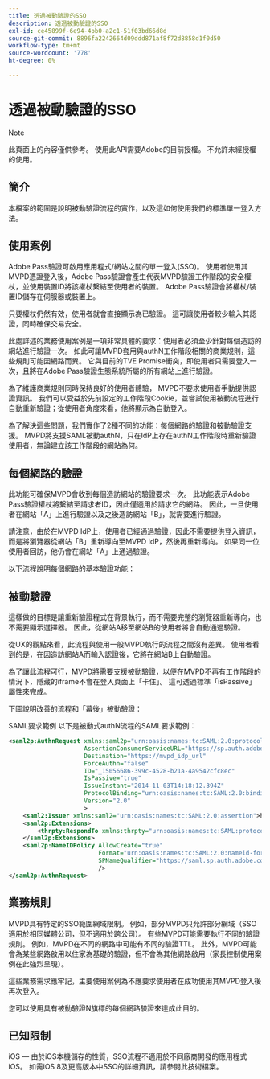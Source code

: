 ```yaml
---
title: 透過被動驗證的SSO
description: 透過被動驗證的SSO
exl-id: ce45899f-6e94-4bb0-a2c1-51f03bd66d8d
source-git-commit: 8896fa2242664d09ddd871af8f72d8858d1f0d50
workflow-type: tm+mt
source-wordcount: '778'
ht-degree: 0%

---
```


# 透過被動驗證的SSO

>[!NOTE]
>
>此頁面上的內容僅供參考。 使用此API需要Adobe的目前授權。 不允許未經授權的使用。


## 簡介

本檔案的範圍是說明被動驗證流程的實作，以及這如何使用我們的標準單一登入方法。

## 使用案例

Adobe Pass驗證可啟用應用程式/網站之間的單一登入(SSO)。 使用者使用其MVPD憑證登入後，Adobe Pass驗證會產生代表MVPD驗證工作階段的安全權杖，並使用裝置ID將該權杖繫結至使用者的裝置。 Adobe Pass驗證會將權杖/裝置ID儲存在伺服器或裝置上。

只要權杖仍然有效，使用者就會直接顯示為已驗證。 這可讓使用者較少輸入其認證，同時確保交易安全。



此處詳述的業務使用案例是一項非常具體的要求：使用者必須至少針對每個造訪的網站進行驗證一次。 如此可讓MVPD套用與authN工作階段相關的商業規則，這些規則可能因網路而異。 它與目前的TVE Promise衝突，即使用者只需要登入一次，且將在Adobe Pass驗證生態系統所屬的所有網站上進行驗證。



為了維護商業規則同時保持良好的使用者體驗， MVPD不要求使用者手動提供認證資訊。 我們可以受益於先前設定的工作階段Cookie，並嘗試使用被動流程進行自動重新驗證；從使用者角度來看，他將顯示為自動登入。



為了解決這些問題，我們實作了2種不同的功能：每個網路的驗證和被動驗證支援。 MVPD將支援SAML被動authN，只在IdP上存在authN工作階段時重新驗證使用者，無論建立該工作階段的網站為何。



## 每個網路的驗證

此功能可確保MVPD會收到每個造訪網站的驗證要求一次。 此功能表示Adobe Pass驗證權杖將繫結至請求者ID，因此僅適用於請求它的網路。 因此，一旦使用者在網站「A」上進行驗證以及之後造訪網站「B」，就需要進行驗證。



請注意，由於在MVPD IdP上，使用者已經通過驗證，因此不需要提供登入資訊，而是將瀏覽器從網站「B」重新導向至MVPD IdP，然後再重新導向。 如果同一位使用者回訪，他仍會在網站「A」上通過驗證。



以下流程說明每個網路的基本驗證功能：





## 被動驗證

這樣做的目標是讓重新驗證程式在背景執行，而不需要完整的瀏覽器重新導向，也不需要顯示選擇器。 因此，從網站A移至網站B的使用者將會自動通過驗證。



從UX的觀點來看，此流程與使用一般MVPD執行的流程之間沒有差異。 使用者看到的是，在因造訪網站A而輸入認證後，它將在網站B上自動驗證。



為了讓此流程可行，MVPD將需要支援被動驗證，以便在MVPD不再有工作階段的情況下，隱藏的iframe不會在登入頁面上「卡住」。 這可透過標準「isPassive」屬性來完成。



下圖說明改善的流程和「幕後」被動驗證：





SAML要求範例
以下是被動式authN流程的SAML要求範例：


```xml
<saml2p:AuthnRequest xmlns:saml2p="urn:oasis:names:tc:SAML:2.0:protocol"
                     AssertionConsumerServiceURL="https://sp.auth.adobe.com/sp/saml/SAMLAssertionConsumer"
                     Destination="https://mvpd_idp_url"
                     ForceAuthn="false"
                     ID="_15056686-399c-4528-b21a-4a9542cfc8ec"
                     IsPassive="true"
                     IssueInstant="2014-11-03T14:18:12.394Z"
                     ProtocolBinding="urn:oasis:names:tc:SAML:2.0:bindings:HTTP-POST"
                     Version="2.0"
                     >
    <saml2:Issuer xmlns:saml2="urn:oasis:names:tc:SAML:2.0:assertion">https://saml.sp.auth.adobe.com </saml2:Issuer>
    <saml2p:Extensions>
        <thrpty:RespondTo xmlns:thrpty="urn:oasis:names:tc:SAML:protocol:ext:third-party">https://saml.sp.auth.adobe.com</thrpty:RespondTo>
    </saml2p:Extensions>
    <saml2p:NameIDPolicy AllowCreate="true"
                         Format="urn:oasis:names:tc:SAML:2.0:nameid-format:transient"
                         SPNameQualifier="https://saml.sp.auth.adobe.com"
                         />
</saml2p:AuthnRequest>
```

## 業務規則

MVPD具有特定的SSO範圍網域限制。 例如，部分MVPD只允許部分網域（SSO適用於相同媒體公司，但不適用於跨公司）。
有些MVPD可能需要執行不同的驗證規則。 例如，MVPD在不同的網路中可能有不同的驗證TTL。 此外，MVPD可能會為某些網路啟用以住家為基礎的驗證，但不會為其他網路啟用（家長控制使用案例在此強烈呈現）。


這些業務需求應牢記，主要使用案例為不應要求使用者在成功使用其MVPD登入後再次登入。

您可以使用具有被動驗證N旗標的每個網路驗證來達成此目的。



## 已知限制

iOS — 由於iOS本機儲存的性質，SSO流程不適用於不同廠商開發的應用程式iOS。 如需iOS 8及更高版本中SSO的詳細資訊，請參閱此技術檔案。


<!--
>[!RELATEDINFORMATION]
>* Single Sign-On on iOS
>* SSO on iOS when using the Adobe Pass Authentication Access Enabler
-->
